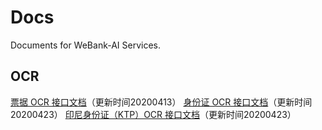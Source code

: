 # Docs

Documents for WeBank-AI Services.

## OCR

[票据 OCR 接口文档](./OCR/invoice.md)（更新时间20200413）
[身份证 OCR 接口文档](./OCR/idcard.md)（更新时间20200423）
[印尼身份证（KTP）OCR 接口文档](./OCR/ktp.md)（更新时间20200423）
